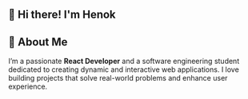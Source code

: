 ## 👋 Hi there! I'm Henok 

## 🚀 About Me
I’m a passionate **React Developer** and a software engineering student dedicated to creating dynamic and interactive web applications. I love building projects that solve real-world problems and enhance user experience.


<!--
## 🌟 Projects
Here are some of the projects I’ve worked on:

- **[Popcorn Movies](https://pop-corn-movies.netlify.app/)**: A movie search application that allows users to search for movies, view details, rate them, and keep a watched list using localStorage.
- **[Project Name 2](#)**: Brief description of what this project does.
- **[Project Name 3](#)**: Brief description of what this project does.
- **[Project Name 4](#)**: Brief description of what this project does.

## 💼 Skills
- **Languages**: JavaScript, HTML, CSS
- **Frameworks**: React, Vite
- **Styling**: Tailwind CSS, CSS Modules
- **Tools**: Git, GitHub, VS Code, Netlify

## 🌱 Currently Learning
I’m currently diving deeper into:
- Advanced React concepts
- TypeScript
- State management with Redux

## 📫 Connect with Me
- **GitHub**: [yourusername](https://github.com/yourusername)
- **LinkedIn**: [your-linkedin](https://linkedin.com/in/your-linkedin)
- **Twitter/X**: [your-twitter](https://twitter.com/your-twitter)

## 📧 Contact Me
Feel free to reach out via email at [your-email@example.com](mailto:your-email@example.com).

## 📄 Resume
Check out my resume [here](link-to-your-resume).

---

Feel free to customize this template by adding more projects or details that reflect your personality and experience!


**Henok-Enyew/Henok-Enyew** is a ✨ _special_ ✨ repository because its `README.md` (this file) appears on your GitHub profile.

Here are some ideas to get you started:

- 🔭 I’m currently working on ...
- 🌱 I’m currently learning ...
- 👯 I’m looking to collaborate on ...
- 🤔 I’m looking for help with ...
- 💬 Ask me about ...
- 📫 How to reach me: ...
- 😄 Pronouns: ...
- ⚡ Fun fact: ...
-->

